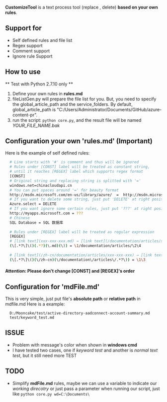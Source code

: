 **CustomizeTool** is a text process tool (replace , delete) **based on your own rules**.

## Support for
+ Self defined rules and file list
+ Regex support
+ Comment support
+ Ignore rule Support

## How to use
** Test with Python 2.7.10 only **  
1. Define your own rules in **rules.md**
2. fileListGen.py will prepare the file list for you. But, you need to specify the global_article_path and the service_folders. By default, global_article_path is "C:/Users/Administrator/Documents/GitHub/azure-content-pr".
3. run the script: `python core.py`, and the result file will be named *YOUR_FILE_NAME.bak*

## Configuration your own 'rules.md' (Important)
Here is the example of self defined rules:
```bash
  # Line starts with '#' is comment and thus will be ignored
  # Rules under [CONST] label will be treated as constant string,
  # until it reaches [REGEX] label which supports regex format
  [CONST]
  # Original string and replacing string is splitted with '='
  windows.net=chinacloudapi.cn
  # You can put spaces around '=' for beauty format
  http://msdn.microsoft.com/en-us/library/azure/  =  http://msdn.microsoft.com/zh-cn/library/azure/
  # If you want to delete some string, just put 'DELETE' at right position
  Azure.select = DELETE
  # If you want ignore some certain rules, just put '???' at right position
  http://myapps.microsoft.com = ???
  # Chinese
  SQL Database = SQL 数据库
  
  # Rules under [REGEX] label will be treated as regular expression
  [REGEX]
  # [link text](xxx-xxx-xxx.md) → [link text](/documentation/articles/xxx-xxx-xxx)
  (\[.*?\]\()(.*?)(\.md)(\)) = \1/documentation/articles/\2\4
  
  # [link text](/zh-cn/documentation/articles/xxx-xxx-xxx) → [link text](/documentation/articles/xxx-xxx-xxx)
  (\[.*?\]\()(\/zh-cn)(\/documentation\/articles\/.*?\)) = \1\3
```
#### Attention: Please don't change [CONST] and [REGEX]'s order
## Configuration for 'mdFile.md'
This is very simple, just put file's **absolute path** or **relative path** in mdfile.md
Here is a example:
```
  D:/Mooncake/test/active-directory-aadconnect-account-summary.md
  test/keyword_test.md
```
## ISSUE
+ Problem with message's color when shown in **windows cmd**
+ I have tested two cases, one if *keyword test* and another is *normal text test*, but it still need more TEST

## TODO
+ Simplify **mdFile.md** rules, maybe we can use a variable to indicate our *working direcotry* or just pass a parameter
when running our script, just like `python core.py wd=C:\Documents\`

